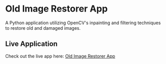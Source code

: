 # Old Image Restorer App
A Python application utilizing OpenCV's inpainting and filtering techniques to restore old and damaged images.

## Live Application
Check out the live app here: [Old Image Restorer App](https://app-image-filter-app-ajue4zsqerd52fkyrh3me4.streamlit.app/)
